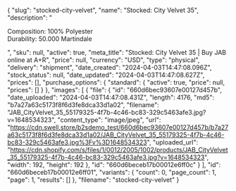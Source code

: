 {
  "slug": "stocked-city-velvet",
  "name": "Stocked: City Velvet 35",
  "description": "<p>Composition: 100% Polyester<br>Durability: 50.000 Martindale</p>",
  "sku": null,
  "active": true,
  "meta_title": "Stocked: City Velvet 35 | Buy JAB online at A+R",
  "price": null,
  "currency": "USD",
  "type": "physical",
  "delivery": "shipment",
  "date_created": "2024-04-03T14:47:08.096Z",
  "stock_status": null,
  "date_updated": "2024-04-03T14:47:08.627Z",
  "prices": [],
  "purchase_options": {
    "standard": {
      "active": true,
      "price": null,
      "prices": []
    }
  },
  "images": [
    {
      "file": {
        "id": "660d6bec93607e00127d457b",
        "date_uploaded": "2024-04-03T14:47:08.431Z",
        "length": 4176,
        "md5": "b7a27a63c5173f8f6d3fe8dca33d1a02",
        "filename": "JAB_CityVelvet_35_55179325-4f7b-4c46-bc83-329c5463afe3.jpg?v=1648534323",
        "content_type": "image/jpeg",
        "url": "https://cdn.swell.store/b2sdemo_test/660d6bec93607e00127d457b/b7a27a63c5173f8f6d3fe8dca33d1a02/JAB_CityVelvet_35_55179325-4f7b-4c46-bc83-329c5463afe3.jpg%3Fv%3D1648534323",
        "uploaded_url": "https://cdn.shopify.com/s/files/1/0012/2005/1002/products/JAB_CityVelvet_35_55179325-4f7b-4c46-bc83-329c5463afe3.jpg?v=1648534323",
        "width": 192,
        "height": 192
      },
      "id": "660d6beceb17b00012e6ff0c"
    }
  ],
  "id": "660d6beceb17b00012e6ff01",
  "variants": {
    "count": 0,
    "page_count": 1,
    "page": 1,
    "results": []
  },
  "filename": "stocked-city-velvet"
}